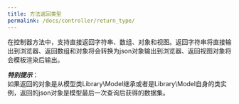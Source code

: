 ```yaml
---
title: 方法返回类型
permalink: /docs/controller/return_type/
---
```



在控制器方法中，支持直接返回字符串、数组、对象和视图。返回字符串将直接输出到浏览器、返回数组和对象将会转换为json对象输出到浏览器、返回视图对象将会模板渲染后输出。  
  
***特别提示***：  
如果返回的对象是从模型类Library\Model继承或者是Library\Model自身的类实例，返回的json对象是模型最后一次查询后获得的数据集。

